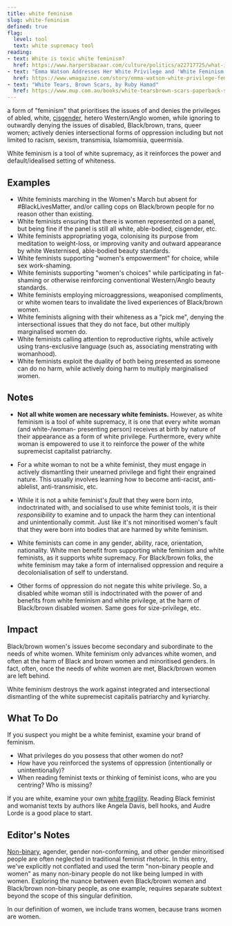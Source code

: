 ```yaml
---
title: white feminism
slug: white-feminism
defined: true
flag:
  level: tool
  text: white supremacy tool
reading:
- text: White is toxic white feminism?
  href: https://www.harpersbazaar.com/culture/politics/a22717725/what-is-toxic-white-feminism/
- text: "Emma Watson Addresses Her White Privilege and 'White Feminism' in Letter to Her Book Club"
  href: https://www.wmagazine.com/story/emma-watson-white-privilege-feminism/
- text: "White Tears, Brown Scars, by Ruby Hamad"
  href: https://www.mup.com.au/books/white-tearsbrown-scars-paperback-softback
---
```

a form of "feminism" that prioritises the issues of and denies the privileges of abled, white, [cisgender](/definitions/cisgender), hetero Western/Anglo women, while ignoring to outwardly denying the issues of disabled, Black/brown, trans, queer women; actively denies intersectional forms of oppression including but not limited to racism, sexism, transmisia, Islamomisia, queermisia.

White feminism is a tool of white supremacy, as it reinforces the power and default/idealised setting of whiteness.

## Examples

- White feminists marching in the Women's March but absent for #BlackLivesMatter, and/or calling cops on Black/brown people for no reason other than existing.
- White feminists ensuring that there is women represented on a panel, but being fine if the panel is still all white, able-bodied, cisgender, etc.
- White feminists appropriating yoga, colonising its purpose from meditation to weight-loss, or improving vanity and outward appearance by white Westernised, able-bodied beauty standards.
- White feminists supporting "women's empowerment" for choice, while sex work-shaming.
- White feminists supporting "women's choices" while participating in fat-shaming or otherwise reinforcing conventional Western/Anglo beauty standards.
- White feminists employing microaggressions, weaponised compliments, or white women tears to invalidate the lived experiences of Black/brown women.
- White feminists aligning with their whiteness as a "pick me", denying the intersectional issues that they do not face, but other multiply marginalised women do.
- White feminists calling attention to reproductive rights, while actively using trans-exclusive language (such as, associating menstrating with womanhood).
- White feminists exploit the duality of both being presented as someone can do no harm, while actively doing harm to multiply marginalised women.

## Notes

- **Not all white women are necessary white feminists.** However, as white feminism is a tool of white supremacy, it is one that every white woman (and white-/woman- presenting person) receives at birth by nature of their appearance as a form of white privilege. Furthermore, every white woman is empowered to use it to reinforce the power of the white supremecist capitalist patriarchy.

- For a white woman to not be a white feminist, they must engage in actively dismantling their unearned privilege and fight their engrained nature. This usually involves learning how to become anti-racist, anti-ablelist, anti-transmisic, etc.

- While it is not a white feminist's _fault_ that they were born into, indoctrinated with, and socialised to use white feminist tools, it is their _responsibility_ to examine and to unpack the harm they can intentional and unintentionally commit. Just like it's not minoritised women's fault that they were born into bodies that are harmed by white feminism.

- White feminists can come in any gender, ability, race, orientation, nationality. White men benefit from supporting white feminism and white feminists, as it supports white supremacy. For Black/brown folks, the white feminism may take a form of internalised oppression and require a decolonialisation of self to understand.

- Other forms of oppression do not negate this white privilege. So, a disabled white woman still is indoctrinated with the power of and benefits from white feminism and white privilege, at the harm of Black/brown disabled women. Same goes for size-privilege, etc.

## Impact

Black/brown women's issues become secondary and subordinate to the needs of white women. White feminism only advances white women, and often at the harm of Black and brown women and minoritised genders. In fact, often, once the needs of white women are met, Black/brown women are left behind.

White feminism destroys the work against integrated and intersectional dismantling of the white supremecist capitalis patriarchy and kyriarchy.

## What To Do

If you suspect you might be a white feminist, examine your brand of feminism.

- What privileges do you possess that other women do not?
- How have you reinforced the systems of oppression (intentionally or unintentionally)?
- When reading feminist texts or thinking of feminist icons, who are you centring? Who is missing?

If you are white, examine your own [white fragility](/definitions/white-fragility). Reading Black feminist and womanist texts by authors like Angela Davis, bell hooks, and Audre Lorde is a good place to start.

## Editor's Notes
[Non-binary](/definitions/non-binary), agender, gender non-conforming, and other gender minoritised people are often neglected in traditional feminist rhetoric. In this entry, we've explicitly not conflated and used the term "non-binary people and women" as many non-binary people do not like being lumped in with women. Exploring the nuance between even Black/brown women and Black/brown non-binary people, as one example, requires separate subtext beyond the scope of this singular definition.

In our definition of women, we include trans women, because trans women are women.